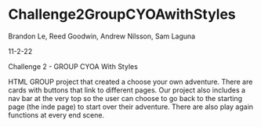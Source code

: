 # Challenge2GroupCYOAwithStyles

Brandon Le, Reed Goodwin, Andrew Nilsson, Sam Laguna

11-2-22

Challenge 2 - GROUP CYOA With Styles

HTML GROUP project that created a choose your own adventure. There are cards with buttons that link to different pages. Our project also includes a nav bar at the very top so the user can choose to go back to the starting page (the inde page) to start over their adventure. There are also play again functions at every end scene.
